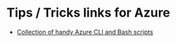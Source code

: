 # Tips / Tricks links for Azure

- [Collection of handy Azure CLI and Bash scripts](https://pascalnaber.wordpress.com/2020/01/10/collection-of-handy-azure-cli-and-bash-scripts/)